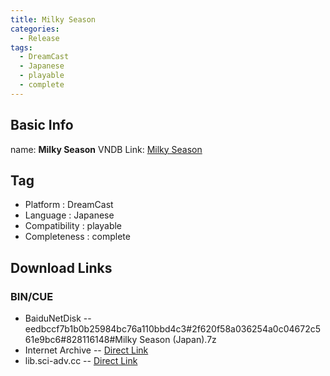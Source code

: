 ```yaml
---
title: Milky Season
categories:
  - Release
tags:
  - DreamCast
  - Japanese
  - playable
  - complete
---
```

## Basic Info

name: **Milky Season**
VNDB Link: [Milky Season](https://vndb.org/r15020)

## Tag
 - Platform : DreamCast
 - Language : Japanese
 - Compatibility : playable
 - Completeness : complete

## Download Links
### BIN/CUE
 - BaiduNetDisk
 -- eedbccf7b1b0b25984bc76a110bbd4c3#2f620f58a036254a0c04672c561e9bc6#828116148#Milky Season (Japan).7z
 - Internet Archive
 -- [Direct Link](https://archive.org/download/sega_dreamcast/Milky%20Season%20%28Japan%29.zip)
 - lib.sci-adv.cc
 -- [Direct Link](https://pan.mcseekeri.top/api/raw/?path=/K%E7%A4%BE%E6%95%B4%E5%90%88/Milky%20Season%20%28Japan%29_20211204_160054.7z)